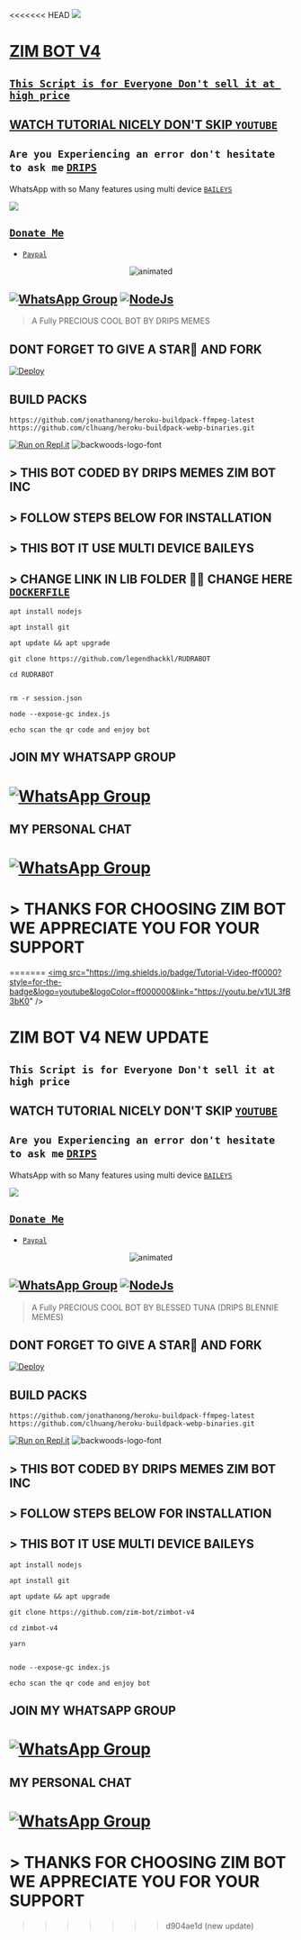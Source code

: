 <<<<<<< HEAD
<a href="https://youtube.com/@zim-bot"><img src="https://img.shields.io/badge/Tutorial-Video-ff0000?style=for-the-badge&logo=youtube&logoColor=ff000000&link=https://youtube.com/@zim-bot" /><br>

# ZIM BOT V4

## ``` This Script is for Everyone Don't sell it at high price ```
## WATCH TUTORIAL NICELY DON'T SKIP [`YOUTUBE`](https://youtube.com/@zim-bot)

##  ``` Are you Experiencing an error don't hesitate to ask me ``` [`DRIPS`](https://wa.me/+447441437150)
 WhatsApp with so Many features using multi device  [`BAILEYS`](https://github.com/adiwajshing/baileys)
 
 <a href="https://youtube.com/@zim-bot"><img src="https://img.shields.io/badge/Tutorial-Video-ff0000?style=for-the-badge&logo=youtube&logoColor=ff000000&link=https://youtube.com/@zim-bot" /><br>
 
 ## ```Donate Me```

- [`Paypal`](https://www.paypal.me/zimbotinc)
 </a>
</p>
<p align="center">
<img src="https://i.imgur.com/LbmTdhf.gif" alt="animated"  />
</p>

## [![WhatsApp Group](https://img.shields.io/badge/WhatsApp-25D366?style=for-the-badge&logo=whatsapp&logoColor=white)](https://chat.whatsapp.com/Kmb2MgOn3voDqrI2khhYDa) [![NodeJs](https://img.shields.io/badge/Node.js-43853D?style=for-the-badge&logo=node.js&logoColor=white)](https://nodejs.org/en/)

> A Fully PRECIOUS COOL BOT BY DRIPS MEMES <br>
> 
## DONT FORGET TO GIVE A STAR🌟 AND FORK



[![Deploy](https://www.herokucdn.com/deploy/button.svg)](https://heroku.com/deploy?template=https://github.com/zim-bot/zimbot-v4)

## BUILD PACKS

```
https://github.com/jonathanong/heroku-buildpack-ffmpeg-latest
https://github.com/clhuang/heroku-buildpack-webp-binaries.git

```
[![Run on Repl.it](https://repl.it/badge/github/quiec/whatsAlfa)](https://replit.com/@ReinhardTuna/ZIM-BOT-INC-QR?v=1)
<img src="https://fontmeme.com/permalink/220116/0c42dc0b64931810388ba399da55e927.png" alt="backwoods-logo-font" border="0"></a>  

 ##  > THIS BOT CODED BY DRIPS MEMES ZIM BOT INC 


## >  FOLLOW STEPS BELOW FOR INSTALLATION

## >  THIS BOT IT USE MULTI DEVICE BAILEYS

## > CHANGE LINK IN LIB FOLDER 📁📂 CHANGE HERE [`DOCKERFILE`](https://github.com/zim-bot/zimbot-v4/edit/main/lib/Dockerfile)

``` 
apt install nodejs

apt install git

apt update && apt upgrade

git clone https://github.com/legendhackkl/RUDRABOT
 
cd RUDRABOT

 
rm -r session.json

node --expose-gc index.js

echo scan the qr code and enjoy bot

```


## JOIN MY WHATSAPP GROUP

# [![WhatsApp Group](https://img.shields.io/badge/WhatsApp-25D366?style=for-the-badge&logo=whatsapp&logoColor=white)](https://chat.whatsapp.com/EFsb8RCXV4jLEFk4eAcA1A)

## MY PERSONAL CHAT

# [![WhatsApp Group](https://img.shields.io/badge/WhatsApp-25D366?style=for-the-badge&logo=whatsapp&logoColor=white)](https://wa.me/27634090203)


# > THANKS FOR CHOOSING ZIM BOT WE APPRECIATE YOU FOR YOUR SUPPORT
 
=======
<a href="https://youtu.be/v1UL3fB3bK0"><img src="https://img.shields.io/badge/Tutorial-Video-ff0000?style=for-the-badge&logo=youtube&logoColor=ff000000&link="https://youtu.be/v1UL3fB3bK0" /><br>

# ZIM BOT V4 NEW UPDATE

## ``` This Script is for Everyone Don't sell it at high price ```
## WATCH TUTORIAL NICELY DON'T SKIP [`YOUTUBE`](https://youtu.be/v1UL3fB3bK0)

##  ``` Are you Experiencing an error don't hesitate to ask me ``` [`DRIPS`](https://wa.me/263776558634)
 WhatsApp with so Many features using multi device  [`BAILEYS`](https://github.com/adiwajshing/baileys)
 
 <a href="https://youtu.be/v1UL3fB3bK0"><img src="https://img.shields.io/badge/Tutorial-Video-ff0000?style=for-the-badge&logo=youtube&logoColor=ff000000&link=https://youtu.be/v1UL3fB3bK0" /><br>
 
 ## ```Donate Me```

- [`Paypal`](https://www.paypal.me/zimbotinc)
 </a>
</p>
<p align="center">
<img src="https://i.imgur.com/LbmTdhf.gif" alt="animated"  />
</p>

## [![WhatsApp Group](https://img.shields.io/badge/WhatsApp-25D366?style=for-the-badge&logo=whatsapp&logoColor=white)](https://chat.whatsapp.com/Kmb2MgOn3voDqrI2khhYDa) [![NodeJs](https://img.shields.io/badge/Node.js-43853D?style=for-the-badge&logo=node.js&logoColor=white)](https://nodejs.org/en/)

> A Fully PRECIOUS COOL BOT BY BLESSED TUNA (DRIPS BLENNIE MEMES) <br>
> 
## DONT FORGET TO GIVE A STAR🌟 AND FORK



[![Deploy](https://www.herokucdn.com/deploy/button.svg)](https://heroku.com/deploy?template=https://github.com/zim-bot/zimbot-v4)

## BUILD PACKS

```
https://github.com/jonathanong/heroku-buildpack-ffmpeg-latest
https://github.com/clhuang/heroku-buildpack-webp-binaries.git

```
[![Run on Repl.it](https://repl.it/badge/github/quiec/whatsAlfa)](https://replit.com/@ReinhardTuna/ZIM-BOT-INC-QR?v=1)
<img src="https://fontmeme.com/permalink/220116/0c42dc0b64931810388ba399da55e927.png" alt="backwoods-logo-font" border="0"></a>  

 ##  > THIS BOT CODED BY DRIPS MEMES ZIM BOT INC 


## >  FOLLOW STEPS BELOW FOR INSTALLATION

## >  THIS BOT IT USE MULTI DEVICE BAILEYS


``` 
apt install nodejs

apt install git

apt update && apt upgrade

git clone https://github.com/zim-bot/zimbot-v4
 
cd zimbot-v4

yarn
 

node --expose-gc index.js

echo scan the qr code and enjoy bot

```


## JOIN MY WHATSAPP GROUP

# [![WhatsApp Group](https://img.shields.io/badge/WhatsApp-25D366?style=for-the-badge&logo=whatsapp&logoColor=white)](https://chat.whatsapp.com/Kmb2MgOn3voDqrI2khhYDa)

## MY PERSONAL CHAT

# [![WhatsApp Group](https://img.shields.io/badge/WhatsApp-25D366?style=for-the-badge&logo=whatsapp&logoColor=white)](https://wa.me/263776558634)


# > THANKS FOR CHOOSING ZIM BOT WE APPRECIATE YOU FOR YOUR SUPPORT
 
>>>>>>> d904ae1d (new update)
